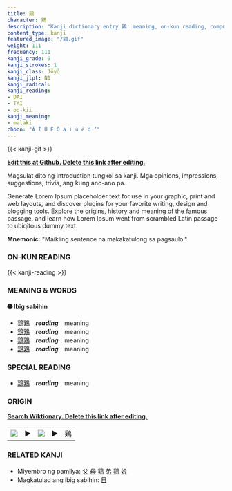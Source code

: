 ```yaml
---
title: 鶏
character: 鶏
description: "Kanji dictionary entry 鶏: meaning, on-kun reading, compounds, origin, related kanji"
content_type: kanji
featured_image: "/鶏.gif"
weight: 111
frequency: 111
kanji_grade: 9
kanji_strokes: 1
kanji_class: Jōyō
kanji_jlpt: N1
kanji_radical: 
kanji_reading: 
- DAI
- TAI
- oo-kii
kanji_meaning:
- malaki
chōon: "Ā Ī Ū Ē Ō ā ī ū ē ō ’"
---
```

[//]: # (Don't edit the line below. Kanji animated GIF code is automatically generated.)
{{< kanji-gif >}}

[//]: # (Edit below this line.)

**[Edit this at Github. Delete this link after editing.](https://github.com/tim0g/tim/tree/main/content/kanji/鶏/index.md)**

Magsulat dito ng introduction tungkol sa kanji. Mga opinions, impressions, suggestions, trivia, ang kung ano-ano pa.

Generate Lorem Ipsum placeholder text for use in your graphic, print and web layouts, and discover plugins for your favorite writing, design and blogging tools. Explore the origins, history and meaning of the famous passage, and learn how Lorem Ipsum went from scrambled Latin passage to ubiqitous dummy text.
 
**Mnemonic:** "Maikling sentence na makakatulong sa pagsaulo."

### ON-KUN READING

[//]: # (Don't edit the line below. ON-KUN READING code is automatically generated.)
{{< kanji-reading >}}

### MEANING & WORDS

#### ➊ **Ibig sabihin**
  - [鶏](../鶏)[鶏](../鶏)　***reading***　meaning
  - [鶏](../鶏)[鶏](../鶏)　***reading***　meaning
  - [鶏](../鶏)[鶏](../鶏)　***reading***　meaning
  - [鶏](../鶏)[鶏](../鶏)　***reading***　meaning

### SPECIAL READING
  - [鶏](../鶏)[鶏](../鶏)　***reading***　meaning

### ORIGIN

**[Search Wiktionary. Delete this link after editing.](https://wiktionary.org/wiki/鶏)**
<table class="kanji-table"><tr><td>
<img src="60px-鶏-bronze.svg.png">
</td><td>▶</td><td>
<img src="60px-鶏-oracle.svg.png">
</td><td>▶</td>
<td class="kanji-origin">鶏</td>
</tr></table>

### RELATED KANJI
- Miyembro ng pamilya: [父](../父) [母](../母) [鶏](../鶏) [弟](../弟) [鶏](../鶏) [娘](../娘)
- Magkatulad ang ibig sabihin: [日](../日)
